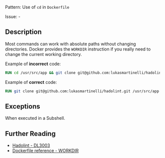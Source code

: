 Pattern: Use of `cd` in `Dockerfile`

Issue: -

## Description

Most commands can work with absolute paths without changing directories. Docker provides the `WORKDIR` instruction if you really need to change the current
working directory.

Example of **incorrect** code:

```dockerfile
RUN cd /usr/src/app && git clone git@github.com:lukasmartinelli/hadolint.git 
```

Example of **correct** code:

```dockerfile
RUN git clone git@github.com:lukasmartinelli/hadolint.git /usr/src/app
```

## Exceptions

When executed in a Subshell.

## Further Reading

* [Hadolint - DL3003](https://github.com/hadolint/hadolint/wiki/DL3003)
* [Dockerfile reference - WORKDIR](https://docs.docker.com/engine/reference/builder/#workdir)
